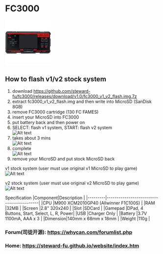 # FC3000
![Alt text](imgs/main.jpg)

## How to flash v1/v2 stock system
1. download https://github.com/steward-fu/fc3000/releases/download/v1.0/fc3000_v1_v2_flash.img.7z
2. extract fc3000_v1_v2_flash.img and then write into MicroSD (SanDisk 8GB)
3. remove FC3000 cartridge (130 FC FAMES)
4. insert your MicroSD into FC3000
5. put battery back and then power on
6. SELECT: flash v1 system, START: flash v2 system  
![Alt text](https://steward-fu.github.io/website/handheld/fc3000/v1v2_flash/4.jpg)
7. takes about 3 mins  
![Alt text](https://steward-fu.github.io/website/handheld/fc3000/v1v2_flash/6.jpg)
8. complete  
![Alt text](https://steward-fu.github.io/website/handheld/fc3000/v1v2_flash/8.jpg)
9. remove your MicroSD and put stock MicroSD back  
  
v1 stock system (user must use original v1 MicroSD to play game)  
![Alt text](https://steward-fu.github.io/website/handheld/fc3000/v1v2_flash/10.jpg)
  
v2 stock system (user must use original v2 MicroSD to play game)  
![Alt text](https://steward-fu.github.io/website/handheld/fc3000/v1v2_flash/11.jpg)
  
Specification
|Component|Description                                |
|---------|-------------------------------------------|
|CPU      |M900 XCM2010GP40 (Allwinner F1C100S)       |
|RAM      |32MB                                       |
|Screen   |2.8" 320x240                               |
|Slot     |SDCard                                     |
|Gamepad  |DPad, 4 Buttons, Start, Select, L, R, Power|
|USB      |Charger Only                               |
|Battery  |3.7V 1100mA, AAA x 3                       |
|Dimension|140mm x 68mm x 18mm                        |
|Weight   |110g                                       |
  
### Forum(司徒开源): https://whycan.com/forumlist.php
### Home: https://steward-fu.github.io/website/index.htm
